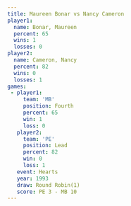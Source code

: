 ```yaml
---
title: Maureen Bonar vs Nancy Cameron
player1:              
  name: Bonar, Maureen
  percent: 65         
  wins: 1             
  losses: 0           
player2:              
  name: Cameron, Nancy
  percent: 82         
  wins: 0             
  losses: 1           
games:
 - player1:          
     team: 'MB'      
     position: Fourth
     percent: 65     
     win: 1          
     loss: 0         
   player2:        
     team: 'PE'    
     position: Lead
     percent: 82   
     win: 0        
     loss: 1       
   event: Hearts       
   year: 1993          
   draw: Round Robin(1)
   score: PE 3 - MB 10 
---
```


